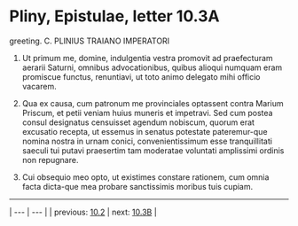 # Pliny, Epistulae, letter 10.3A

greeting. C. PLINIUS TRAIANO IMPERATORI



1. Ut primum me, domine, indulgentia vestra promovit ad praefecturam aerarii Saturni, omnibus advocationibus, quibus alioqui numquam eram promiscue functus, renuntiavi, ut toto animo delegato mihi officio vacarem.



2. Qua ex causa, cum patronum me provinciales optassent contra Marium Priscum, et petii veniam huius muneris et impetravi. Sed cum postea consul designatus censuisset agendum nobiscum, quorum erat excusatio recepta, ut essemus in senatus potestate pateremur-que nomina nostra in urnam conici, convenientissimum esse tranquillitati saeculi tui putavi praesertim tam moderatae voluntati amplissimi ordinis non repugnare.



3. Cui obsequio meo opto, ut existimes constare rationem, cum omnia facta dicta-que mea probare sanctissimis moribus tuis cupiam.



---

| --- | --- |
| previous: [10.2](../10.2/) | next: [10.3B](../10.3B/) |